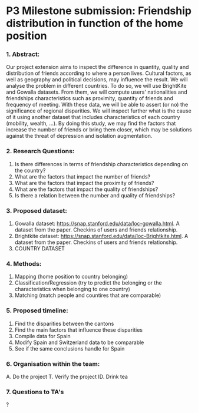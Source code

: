 # P3 Milestone submission: Friendship distribution in function of the home position
### 1. Abstract:
Our project extension aims to inspect the difference in quantity, quality and distribution of friends according to where a person lives. Cultural factors, as well as geography and political decisions, may influence the result. We will analyse the problem in different countries.
To do so, we will use BrightKite and Gowalla datasets. From them, we will compute users' nationalities and friendships characteristics such as proximity, quantity of friends and frequency of meeting. With these data, we will be able to assert (or no) the significance of regional disparities. We will inspect further what is the cause of it using another dataset that includes characteristics of each country (mobility, wealth, ...). 
By doing this study, we may find the factors that increase the number of friends or bring them closer, which may be solutions against the threat of depression and isolation augmentation.
### 2. Research Questions:
1. Is there differences in terms of friendship characteristics depending on the country?
2. What are the factors that impact the number of friends? 
3. What are the factors that impact the proximity of friends?
4. What are the factors that impact the quality of friendships?
5. Is there a relation between the number and quality of friendships?
### 3. Proposed dataset:
1. Gowalla dataset: https://snap.stanford.edu/data/loc-gowalla.html. A dataset from the paper. Checkins of users and friends relationship.
2. Brightkite dataset: https://snap.stanford.edu/data/loc-Brightkite.html. A dataset from the paper. Checkins of users and friends relationship.
3. COUNTRY DATASET
### 4. Methods:
1. Mapping (home position to country belonging)
2. Classification/Regression (try to predict the belonging or the characteristics when belonging to one country)
3. Matching (match people and countires that are comparable)
### 5. Proposed timeline:
1. Find the disparities between the cantons
2. Find the main factors that influence these disparities
3. Compile data for Spain
4. Modify Spain and Switzerland data to be comparable
5. See if the same conclusions handle for Spain
### 6. Organisation within the team:
A. Do the project
T. Verify the project
ID. Drink tea
### 7. Questions to TA's
?
